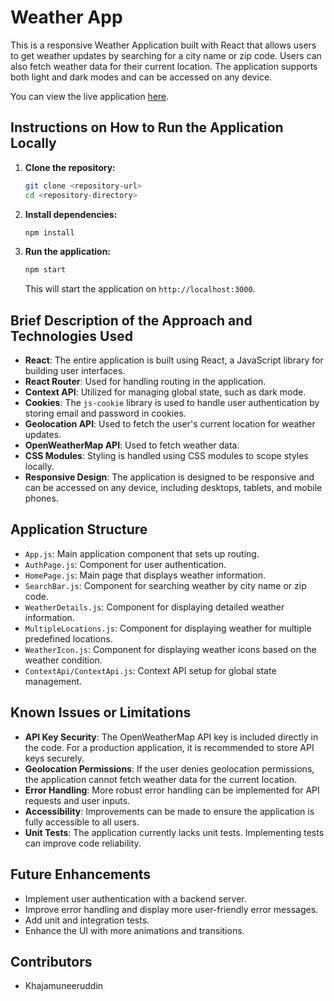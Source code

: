 # Weather App

This is a responsive Weather Application built with React that allows users to get weather updates by searching for a city name or zip code. Users can also fetch weather data for their current location. The application supports both light and dark modes and can be accessed on any device.

You can view the live application [here](https://khwajaurs-weatherapp.netlify.app).

## Instructions on How to Run the Application Locally

1. **Clone the repository:**

    ```bash
    git clone <repository-url>
    cd <repository-directory>
    ```

2. **Install dependencies:**

    ```bash
    npm install
    ```

3. **Run the application:**

    ```bash
    npm start
    ```

    This will start the application on `http://localhost:3000`.

## Brief Description of the Approach and Technologies Used

- **React**: The entire application is built using React, a JavaScript library for building user interfaces.
- **React Router**: Used for handling routing in the application.
- **Context API**: Utilized for managing global state, such as dark mode.
- **Cookies**: The `js-cookie` library is used to handle user authentication by storing email and password in cookies.
- **Geolocation API**: Used to fetch the user's current location for weather updates.
- **OpenWeatherMap API**: Used to fetch weather data.
- **CSS Modules**: Styling is handled using CSS modules to scope styles locally.
- **Responsive Design**: The application is designed to be responsive and can be accessed on any device, including desktops, tablets, and mobile phones.

## Application Structure

- `App.js`: Main application component that sets up routing.
- `AuthPage.js`: Component for user authentication.
- `HomePage.js`: Main page that displays weather information.
- `SearchBar.js`: Component for searching weather by city name or zip code.
- `WeatherDetails.js`: Component for displaying detailed weather information.
- `MultipleLocations.js`: Component for displaying weather for multiple predefined locations.
- `WeatherIcon.js`: Component for displaying weather icons based on the weather condition.
- `ContextApi/ContextApi.js`: Context API setup for global state management.

## Known Issues or Limitations

- **API Key Security**: The OpenWeatherMap API key is included directly in the code. For a production application, it is recommended to store API keys securely.
- **Geolocation Permissions**: If the user denies geolocation permissions, the application cannot fetch weather data for the current location.
- **Error Handling**: More robust error handling can be implemented for API requests and user inputs.
- **Accessibility**: Improvements can be made to ensure the application is fully accessible to all users.
- **Unit Tests**: The application currently lacks unit tests. Implementing tests can improve code reliability.

## Future Enhancements

- Implement user authentication with a backend server.
- Improve error handling and display more user-friendly error messages.
- Add unit and integration tests.
- Enhance the UI with more animations and transitions.

## Contributors

- Khajamuneeruddin


